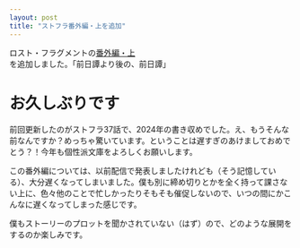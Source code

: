 ```yaml
---
layout: post
title: "ストフラ番外編・上を追加"
---
```


ロスト・フラグメントの[番外編・上](/novel/lost-fragment/first-extra-chapter.html)を追加しました。「前日譚より後の、前日譚」

# お久しぶりです

前回更新したのがストフラ37話で、2024年の書き収めでした。え、もうそんな前なんですか？めっちゃ驚いています。ということは遅すぎのあけましておめでとう？！今年も個性派文庫をよろしくお願いします。

この番外編については、以前配信で発表しましたけれども（そう記憶している）、大分遅くなってしまいました。僕も別に締め切りとかを全く持って課さない上に、色々他のことで忙しかったりそもそも催促しないので、いつの間にかこんなに遅くなってしまった感じです。

僕もストーリーのプロットを聞かされていない（はず）ので、どのような展開をするのか楽しみです。
